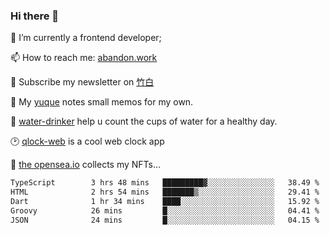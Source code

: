 ### Hi there 👋

<!--
**Alfxjx/Alfxjx** is a ✨ _special_ ✨ repository because its `README.md` (this file) appears on your GitHub profile.

Here are some ideas to get you started:

- 🔭 I’m currently working on ...
- 🌱 I’m currently learning ...
- 👯 I’m looking to collaborate on ...
- 🤔 I’m looking for help with ...
- 💬 Ask me about ...
- 📫 How to reach me: ...
- 😄 Pronouns: ...
- ⚡ Fun fact: ...
-->
🔭  I’m currently a frontend developer;

📫  How to reach me: [abandon.work](https://www.abandon.work/)

🎉  Subscribe my newsletter on [竹白](https://alfxjx.zhubai.love/)

🌱  My [yuque](https://www.yuque.com/alfxjx) notes small memos for my own.

🥤  [water-drinker](https://weldingboys.vercel.app/water) help u count the cups of water for a healthy day.

🕑  [qlock-web](https://qlock-web.vercel.app) is a cool web clock app

🌊  [the opensea.io](https://opensea.io/assets/0x495f947276749ce646f68ac8c248420045cb7b5e/29433830147332339639115006737701029562687338063458078299874716625823015632897) collects my NFTs...

<!--START_SECTION:waka-->

```txt
TypeScript        3 hrs 48 mins   █████████▓░░░░░░░░░░░░░░░   38.49 %
HTML              2 hrs 54 mins   ███████▒░░░░░░░░░░░░░░░░░   29.41 %
Dart              1 hr 34 mins    ████░░░░░░░░░░░░░░░░░░░░░   15.92 %
Groovy            26 mins         █░░░░░░░░░░░░░░░░░░░░░░░░   04.41 %
JSON              24 mins         █░░░░░░░░░░░░░░░░░░░░░░░░   04.15 %
```

<!--END_SECTION:waka-->

